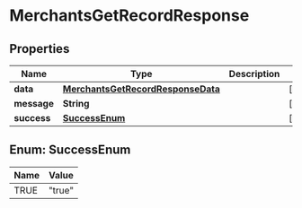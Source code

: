 

# MerchantsGetRecordResponse


## Properties

| Name | Type | Description | Notes |
|------------ | ------------- | ------------- | -------------|
|**data** | [**MerchantsGetRecordResponseData**](MerchantsGetRecordResponseData.md) |  |  [optional] |
|**message** | **String** |  |  [optional] |
|**success** | [**SuccessEnum**](#SuccessEnum) |  |  [optional] |



## Enum: SuccessEnum

| Name | Value |
|---- | -----|
| TRUE | &quot;true&quot; |



